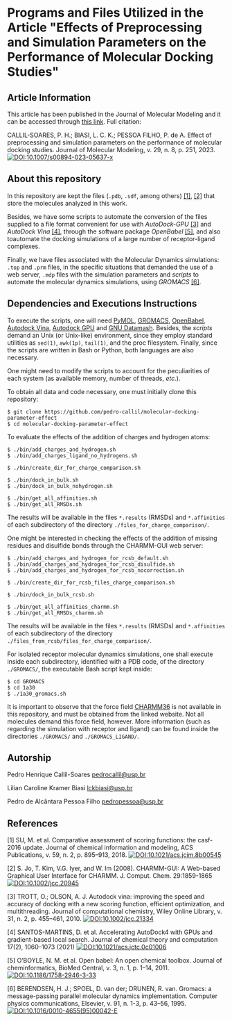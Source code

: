 Programs and Files Utilized in the Article "Effects of Preprocessing and Simulation Parameters on the Performance of Molecular Docking Studies"
===============================================================================================================================================

Article Information
-------------------

This article has been published in the Journal of Molecular Modeling and it can be
accessed through [this link](https://rdcu.be/dgWlw). Full citation:

CALLIL-SOARES, P. H.; BIASI, L. C. K.; PESSOA FILHO, P. de A. Effect of
preprocessing and simulation parameters on the performance of molecular docking
studies. Journal of Molecular Modeling, v. 29, n. 8, p. 251, 2023.
[![DOI:10.1007/s00894-023-05637-x](https://img.shields.io/badge/DOI-10.1007/s00894--023--05637--x-F39001.svg)](https://doi.org/10.1007/s00894-023-05637-x)

About this repository
---------------------

In this repository are kept the files (`.pdb`, `.sdf`, among
others) [[1]](#1), [[2]](#2) that store the molecules analyzed in this work.

Besides, we have some scripts to automate the conversion of the files supplied
to a file format convenient for use with _AutoDock-GPU_ [[3]](#3) and _AutoDock
Vina_ [[4]](#4), through the software package _OpenBabel_ [[5]](#5), and also
toautomate the docking simulations of a large number of receptor-ligand
complexes.

Finally, we have files associated with the Molecular Dynamics simulations:
`.top` and `.prm` files, in the specific situations that demanded the use of a
web server, `.mdp` files with the simulation parameters and _scripts_ to
automate the molecular dynamics simulations, using _GROMACS_ [[6]](#6).

Dependencies and Executions Instructions
----------------------------------------

To execute the scripts, one will need
[PyMOL](https://pymol.org/2/),
[GROMACS](https://www.gromacs.org/),
[OpenBabel](https://openbabel.org/wiki/Main_Page),
[Autodock Vina](https://vina.scripps.edu/),
[Autodock GPU](https://github.com/ccsb-scripps/AutoDock-GPU) and
[GNU Datamash](https://www.gnu.org/software/datamash/).
Besides, the _scripts_ demand an Unix (or Unix-like) environment, since they
employ standard utilities as `sed(1)`, `awk(1p)`, `tail(1)`, and the proc
filesystem. Finally, since the scripts are written in Bash or Python, both
languages are also necessary.

One might need to modify the scripts to account for the peculiarities of each
system (as available memory, number of threads, _etc._).

To obtain all data and code necessary, one must initially clone this repository:

```
$ git clone https://github.com/pedro-callil/molecular-docking-parameter-effect
$ cd molecular-docking-parameter-effect
```

To evaluate the effects of the addition of charges and hydrogen atoms:

```
$ ./bin/add_charges_and_hydrogen.sh
$ ./bin/add_charges_ligand_no_hydrogens.sh

$ ./bin/create_dir_for_charge_comparison.sh

$ ./bin/dock_in_bulk.sh
$ ./bin/dock_in_bulk_nohydrogen.sh

$ ./bin/get_all_affinities.sh
$ ./bin/get_all_RMSDs.sh
```

The results will be available in the files `*.results` (RMSDs) and `*.affinities`
of each subdirectory of the directory `./files_for_charge_comparison/`.

One might be interested in checking the effects of the addition of missing
residues and disulfide bonds through the CHARMM-GUI web server:

```
$ ./bin/add_charges_and_hydrogen_for_rcsb_default.sh
$ ./bin/add_charges_and_hydrogen_for_rcsb_disulfide.sh
$ ./bin/add_charges_and_hydrogen_for_rcsb_nocorrection.sh

$ ./bin/create_dir_for_rcsb_files_charge_comparison.sh

$ ./bin/dock_in_bulk_rcsb.sh

$ ./bin/get_all_affinities_charmm.sh
$ ./bin/get_all_RMSDs_charmm.sh
```

The results will be available in the files `*.results` (RMSDs) and `*.affinities`
of each subdirectory of the directory `./files_from_rcsb/files_for_charge_comparison/`.

For isolated receptor molecular dynamics simulations, one shall execute inside
each subdirectory, identified with a PDB code, of the directory `./GROMACS/`, the
executable Bash script kept inside:

```
$ cd GROMACS
$ cd 1a30
$ ./1a30_gromacs.sh
```

It is important to observe that the force field
[CHARMM36](https://mackerell.umaryland.edu/charmm_ff.shtml#gromacs) is not
available in this repository, and must be obtained from the linked website.
Not all molecules demand this force field, however. More information (such as
regarding the simulation with receptor and ligand) can be found inside the
directories `./GROMACS/` and `./GROMACS_LIGAND/`.

Autorship
---------------------

Pedro Henrique Callil-Soares <pedrocallil@usp.br>

Lilian Caroline Kramer Biasi <lckbiasi@usp.br>

Pedro de Alcântara Pessoa Filho <pedropessoa@usp.br>

References
-----------

<a id="1">[1]</a>
SU, M. et al. Comparative assessment of scoring functions: the casf-2016 update. Journal
of chemical information and modeling, ACS Publications, v. 59, n. 2, p. 895–913, 2018.
[![DOI:10.1021/acs.jcim.8b00545](https://img.shields.io/badge/DOI-10.1021/acs.jcim.8b00545-3D464D.svg)](https://doi.org/10.1021/acs.jcim.8b00545)

<a id="2">[2]</a>
S. Jo, T. Kim, V.G. Iyer, and W. Im (2008). CHARMM-GUI: A Web-based Graphical User
Interface for CHARMM. J. Comput. Chem. 29:1859-1865
[![DOI:10.1002/jcc.20945](https://img.shields.io/badge/DOI-10.1002/jcc.20945-005274.svg)](https://doi.org/10.1002/jcc.20945)

<a id="3">[3]</a>
TROTT, O.; OLSON, A. J. Autodock vina: improving the speed and accuracy of docking
with a new scoring function, efficient optimization, and multithreading. Journal of
computational chemistry, Wiley Online Library, v. 31, n. 2, p. 455–461, 2010.
[![DOI:10.1002/jcc.21334](https://img.shields.io/badge/DOI-10.1002/jcc.21334-005274.svg)](https://doi.org/10.1002/jcc.21334)

<a id="4">[4]</a>
SANTOS-MARTINS, D. et al.  Accelerating AutoDock4 with GPUs and gradient-based local
search. Journal of chemical theory and computation 17(2), 1060–1073 (2021)
[![DOI:10.1021/acs.jctc.0c01006](https://img.shields.io/badge/DOI-10.1021/acs.jctc.0c01006-0F7647.svg)](https://doi.org/10.1021/acs.jctc.0c01006)

<a id="5">[5]</a>
O’BOYLE, N. M. et al. Open babel: An open chemical toolbox. Journal of cheminformatics,
BioMed Central, v. 3, n. 1, p. 1–14, 2011.
[![DOI:10.1186/1758-2946-3-33](https://img.shields.io/badge/DOI-10.1186/1758--2946--3--33-037CA2.svg)](https://doi.org/10.1186/1758-2946-3-33)

<a id="6">[6]</a>
BERENDSEN, H. J.; SPOEL, D. van der; DRUNEN, R. van. Gromacs: a message-passing
parallel molecular dynamics implementation. Computer physics communications, Elsevier,
v. 91, n. 1-3, p. 43–56, 1995.
[![DOI:10.1016/0010-4655(95)00042-E](https://img.shields.io/badge/DOI-10.1016/0010--4655(95)00042--E-227BC0.svg)](https://doi.org/10.1016/0010-4655(95)00042-E)

